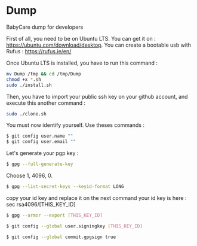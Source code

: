 # Dump
BabyCare dump for developers

First of all, you need to be on Ubuntu LTS. 
You can get it on :
https://ubuntu.com/download/desktop.
You can create a bootable usb with Rufus : https://rufus.ie/en/

Once Ubuntu LTS is installed, you have to run this command :

```bash git clone https://github.com/BabyCare-EIP/Dump.git
mv Dump /tmp && cd /tmp/Dump
chmod +x *.sh
sudo ./install.sh
```

Then, you have to import your public ssh key on your github account, and execute this another command :

```bash
sudo ./clone.sh
```

You must now identify yourself. Use theses commands :

```bash
$ git config user.name ""
$ git config user.email ""
```

Let's generate your pgp key :
```bash
$ gpg --full-generate-key
```

Choose 1, 4096, 0.

```bash
$ gpg --list-secret-keys --keyid-format LONG
```
copy your id key and replace it on the next command
your id key is here : sec   rsa4096/[THIS_KEY_ID]

```bash
$ gpg --armor --export [THIS_KEY_ID]
```

```bash
$ git config --global user.signingkey [THIS_KEY_ID]
```

```bash
$ git config --global commit.gpgsign true
```
